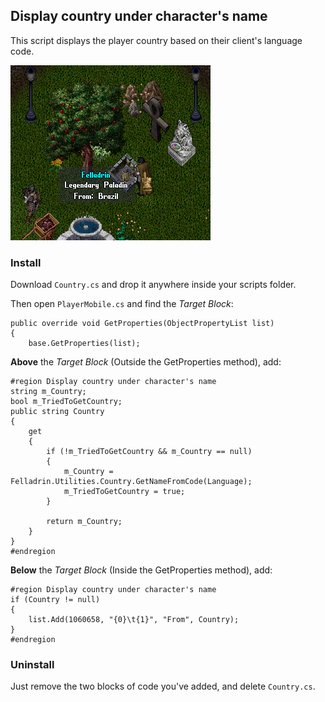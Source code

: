 ## Display country under character's name

This script displays the player country based on their client's language code.

![](screenshot.png)

### Install

Download `Country.cs` and drop it anywhere inside your scripts folder.

Then open `PlayerMobile.cs` and find the *Target Block*:

    public override void GetProperties(ObjectPropertyList list)
    {
        base.GetProperties(list);

**Above** the *Target Block* (Outside the GetProperties method), add:

    #region Display country under character's name
    string m_Country;
    bool m_TriedToGetCountry;
    public string Country
    {
        get
        {
            if (!m_TriedToGetCountry && m_Country == null)
            {
                m_Country = Felladrin.Utilities.Country.GetNameFromCode(Language);
                m_TriedToGetCountry = true;
            }
    
            return m_Country;
        }
    }
    #endregion

**Below** the *Target Block* (Inside the GetProperties method), add:

    #region Display country under character's name
    if (Country != null)
    {
        list.Add(1060658, "{0}\t{1}", "From", Country);
    }
    #endregion

### Uninstall

Just remove the two blocks of code you've added, and delete `Country.cs`.